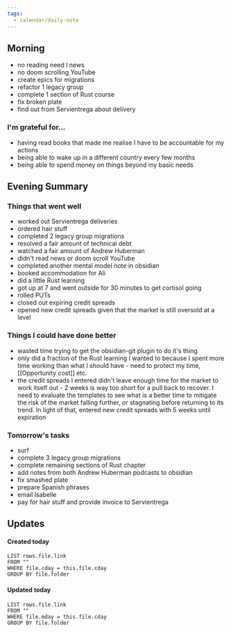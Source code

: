 ```yaml
---
tags:
  - calendar/daily-note
---
```


## Morning

- no reading need l news
- no doom scrolling YouTube
- create epics for migrations
- refactor 1 legacy group
- complete 1 section of Rust course
- fix broken plate
- find out from Servientrega about delivery

### I'm grateful for...

- having read books that made me realise I have to be accountable for my actions
- being able to wake up in a different country every few months
- being able to spend money on things beyond my basic needs

## Evening Summary

### Things that went well

- worked out Servientrega deliveries
- ordered hair stuff
- completed 2 legacy group migrations
- resolved a fair amount of technical debt
- watched a fair amount of Andrew Huberman
- didn't read news or doom scroll YouTube
- completed another mental model note in obsidian
- booked accommodation for Ali
- did a little Rust learning
- got up at 7 and went outside for 30 minutes to get cortisol going
- rolled PUTs
- closed out expiring credit spreads
- opened new credit spreads given that the market is still oversold at a level

### Things I could have done better

- wasted time trying to get the obsidian-git plugin to do it's thing
- only did a fraction of the Rust learning I wanted to because I spent more time working than what I should have - need to protect my time, [[Opportunity cost]] etc.
- the credit spreads I entered didn't leave enough time for the market to work itself out - 2 weeks is way too short for a pull back to recover. I need to evaluate the templates to see what is a better time to mitigate the risk of the market falling further, or stagnating before returning to its trend. In light of that, entered new credit spreads with 5 weeks until expiration

### Tomorrow's tasks

- surf
- complete 3 legacy group migrations
- complete remaining sections of Rust chapter
- add notes from both Andrew Huberman podcasts to obsidian
- fix smashed plate
- prepare Spanish phrases
- email Isabelle
- pay for hair stuff and provide invoice to Servientrega

## Updates

#### Created today

```dataview
LIST rows.file.link
FROM ""
WHERE file.cday = this.file.cday
GROUP BY file.folder
```

#### Updated today

```dataview
LIST rows.file.link
FROM ""
WHERE file.mday = this.file.cday
GROUP BY file.folder
```
